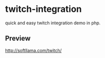 # twitch-integration
quick and easy twitch integration demo in php.

## Preview
http://softllama.com/twitch/
